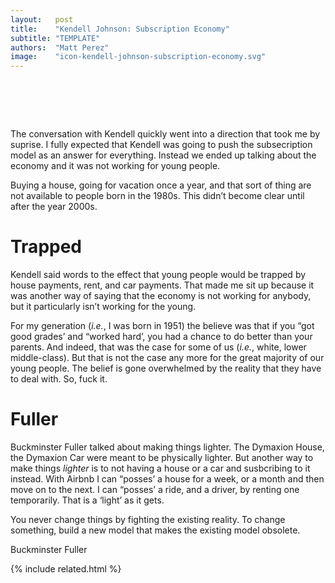 ```yaml
---
layout:   post
title:    "Kendell Johnson: Subscription Economy"
subtitle: "TEMPLATE"
authors:  "Matt Perez"
image:    "icon-kendell-johnson-subscription-economy.svg"
---
```


<div style="display:none;">
 <p>The conversation with Kendell quickly went into a direction that took me by suprise. I fully expected that Kendell was going to push the subsecription model as an answer for everything.</p>
</div>

<h1>&nbsp;</h1>
 <p>The conversation with Kendell quickly went into a direction that took me by suprise. I fully expected that Kendell was going to push the subsecription model as an answer for everything. Instead we ended up talking about the economy and it was not working for young people.</p>
 <p>Buying a house, going for vacation once a year, and that sort of thing are not available to people born in the 1980s. This didn&rsquo;t become clear until after the year 2000s.</p>

<h1>Trapped</h1>
 <p>Kendell said words to the effect that young people would be trapped by house payments, rent, and car payments. That made me sit up because it was another way of saying that the economy is not working for anybody, but it particularly isn&rsquo;t working for the young.</p>
 <p>For my generation (<em>i.e.</em>, I was born in 1951) the believe was that if you &ldquo;got good grades&rsquo; and &ldquo;worked hard&rsquo;, you had a chance to do better than your parents. And indeed, that was the case for some of us (<em>i.e.</em>, white, lower middle-class). But that is not the case any more for the great majority of our young people. The belief is gone overwhelmed by the reality that they have to deal with. So, fuck it.</p>

<h1>Fuller</h1>
 <p>Buckminster Fuller talked about making things lighter. The Dymaxion House, the Dymaxion Car were meant to be physically lighter. But another way to make things <em>lighter</em> is to not having a house or a car and susbcribing to it instead. With Airbnb I can &ldquo;posses&rsquo; a house for a week, or a month and then move on to the next. I can &ldquo;posses&rsquo; a ride, and a driver, by renting one temporarily. That is a &lsquo;light&rsquo; as it gets.</p>

 <div>
  <p class='_citation'>You never change things by fighting the existing reality. To change something, build a new model that makes the existing model obsolete.</p>
  <p id='_signature'>Buckminster Fuller</p>
 </div>

{% include related.html %}